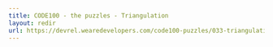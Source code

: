 ```yaml
---
title: CODE100 - the puzzles - Triangulation
layout: redir
url: https://devrel.wearedevelopers.com/code100-puzzles/033-triangulation/
---
```

